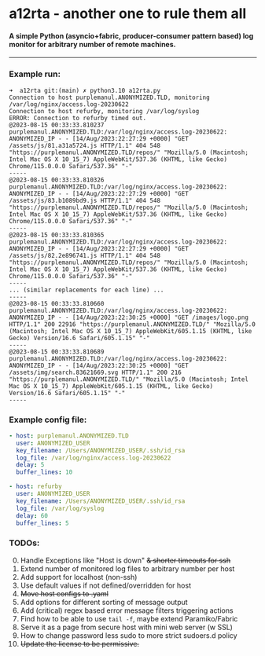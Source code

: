 # a12rta - another one to rule them all
#### A simple Python (asyncio+fabric, producer-consumer pattern based) log monitor for arbitrary number of remote machines.
----

### Example run:

```shell 
➜  a12rta git:(main) ✗ python3.10 a12rta.py                                     
Connection to host purplemanul.ANONYMIZED.TLD, monitoring /var/log/nginx/access.log-20230622
Connection to host refurby, monitoring /var/log/syslog
ERROR: Connection to refurby timed out.
@2023-08-15 00:33:33.810237 purplemanul.ANONYMIZED.TLD:/var/log/nginx/access.log-20230622:
ANONYMIZED_IP - - [14/Aug/2023:22:27:29 +0000] "GET /assets/js/81.a31a5724.js HTTP/1.1" 404 548 "https://purplemanul.ANONYMIZED.TLD/repos/" "Mozilla/5.0 (Macintosh; Intel Mac OS X 10_15_7) AppleWebKit/537.36 (KHTML, like Gecko) Chrome/115.0.0.0 Safari/537.36" "-"
-----
@2023-08-15 00:33:33.810326 purplemanul.ANONYMIZED.TLD:/var/log/nginx/access.log-20230622:
ANONYMIZED_IP - - [14/Aug/2023:22:27:29 +0000] "GET /assets/js/83.b1089bd9.js HTTP/1.1" 404 548 "https://purplemanul.ANONYMIZED.TLD/repos/" "Mozilla/5.0 (Macintosh; Intel Mac OS X 10_15_7) AppleWebKit/537.36 (KHTML, like Gecko) Chrome/115.0.0.0 Safari/537.36" "-"
-----
@2023-08-15 00:33:33.810365 purplemanul.ANONYMIZED.TLD:/var/log/nginx/access.log-20230622:
ANONYMIZED_IP - - [14/Aug/2023:22:27:29 +0000] "GET /assets/js/82.2e896741.js HTTP/1.1" 404 548 "https://purplemanul.ANONYMIZED.TLD/repos/" "Mozilla/5.0 (Macintosh; Intel Mac OS X 10_15_7) AppleWebKit/537.36 (KHTML, like Gecko) Chrome/115.0.0.0 Safari/537.36" "-"
-----
... (similar replacements for each line) ...
-----
@2023-08-15 00:33:33.810660 purplemanul.ANONYMIZED.TLD:/var/log/nginx/access.log-20230622:
ANONYMIZED_IP - - [14/Aug/2023:22:30:25 +0000] "GET /images/logo.png HTTP/1.1" 200 22916 "https://purplemanul.ANONYMIZED.TLD/" "Mozilla/5.0 (Macintosh; Intel Mac OS X 10_15_7) AppleWebKit/605.1.15 (KHTML, like Gecko) Version/16.6 Safari/605.1.15" "-"
-----
@2023-08-15 00:33:33.810689 purplemanul.ANONYMIZED.TLD:/var/log/nginx/access.log-20230622:
ANONYMIZED_IP - - [14/Aug/2023:22:30:25 +0000] "GET /assets/img/search.83621669.svg HTTP/1.1" 200 216 "https://purplemanul.ANONYMIZED.TLD/" "Mozilla/5.0 (Macintosh; Intel Mac OS X 10_15_7) AppleWebKit/605.1.15 (KHTML, like Gecko) Version/16.6 Safari/605.1.15" "-"
-----
```

### Example config file:

```yaml
- host: purplemanul.ANONYMIZED.TLD
  user: ANONYMIZED_USER
  key_filename: /Users/ANONYMIZED_USER/.ssh/id_rsa
  log_file: /var/log/nginx/access.log-20230622
  delay: 5
  buffer_lines: 10

- host: refurby
  user: ANONYMIZED_USER
  key_filename: /Users/ANONYMIZED_USER/.ssh/id_rsa
  log_file: /var/log/syslog
  delay: 60
  buffer_lines: 5
```

### TODOs:

0. Handle Exceptions like "Host is down" ~~& shorter timeouts for ssh~~
1. Extend number of monitored log files to arbitrary number per host
2. Add support for localhost (non-ssh)
3. Use default values if not defined/overridden for host
4. ~~Move host configs to .yaml~~
5. Add options for different sorting of message output
6. Add (critical) regex based error message filters triggering actions
7. Find how to be able to use `tail -f`, maybe extend Paramiko/Fabric
8. Serve it as a page from secure host with mini web server (w SSL)
9. How to change password less sudo to more strict sudoers.d policy
10. ~~Update the license to be permissive.~~
